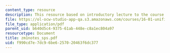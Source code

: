```yaml
---
content_type: resource
description: This resource based on introductory lecture to the course.
file: https://ol-ocw-studio-app-qa.s3.amazonaws.com/courses/16-01-unified-engineering-i-ii-iii-iv-fall-2005-spring-2006/f990cd7e7dc96be6257020463f6dc377_zm1notes_sps.pdf
file_type: application/pdf
parent_uid: b640d5c4-9375-61ab-448e-c8a1ec804a97
resourcetype: Document
title: zm1notes_sps.pdf
uid: f990cd7e-7dc9-6be6-2570-20463f6dc377
---
```

